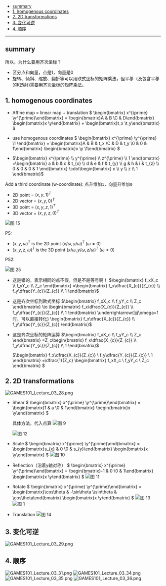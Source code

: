 - [summary](#summary)
- [1. homogenous coordinates](#1-homogenous-coordinates)
- [2. 2D transformations](#2-2d-transformations)
- [3. 变化可逆](#3-变化可逆)
- [4. 顺序](#4-顺序)


---


## summary

所以，为什么要用齐次坐标？
- 区分点和向量，点是1，向量是0
- 旋转、倾斜、缩放、翻折等可以用欧式坐标的矩阵乘法，但平移（及包含平移的K透射)需要用齐次坐标的矩阵乘法。

## 1. homogenous coordinates
- Affine map = linear map + translation 
$
\begin{bmatrix} x^{\prime}  \\y^{\prime}\end{bmatrix} = 
\begin{bmatrix}A & B \\C & D\end{bmatrix}
\begin{bmatrix}x \\y\end{bmatrix} +
\begin{bmatrix}t_x \\t_y\end{bmatrix}
$

- use homogenous coordinates
$
\begin{bmatrix} x^{\prime}  \\y^{\prime} \\1 \end{bmatrix} = 
\begin{bmatrix}A & B & t_x \\C & D & t_y \\0 & 0 & 1\end{bmatrix}
\begin{bmatrix}x \\y \\1\end{bmatrix}
$

- $\begin{bmatrix}
x^{\prime} \\
y^{\prime} \\
z^{\prime} \\
1
\end{bmatrix}
=\begin{bmatrix}
a & b & c & t_{x} \\
d & e & f & t_{y} \\
g & h & i & t_{z} \\
0 & 0 & 0 & 1
\end{bmatrix} 
\cdot\begin{bmatrix}
x \\
y \\
z \\
1
\end{bmatrix}$


Add a third coordinate (w-coordinate): 点升维加`1`，向量升维加`0`
- 2D point = $(x, y, 1)^T$
- 2D vector = $(x, y, 0)^T$
- 3D point = $(x, y, z, 1)^T$
- 3D vector = $(x, y, z, 0)^T$

![图 15](../images/b59bfb201c73fd7b1acfa9592199bbca35a912fce7e6d29a500a04b674e95671.png)  


PS:
- $(x, y, \omega)^T$ is the 2D point $(x/\omega, y/\omega)^T$ $(\omega\neq0)$
- $(x, y, z, \omega)^T$ is the 3D point $(x/\omega, y/\omega, z/\omega)^T$ $(\omega\neq0)$


PS2:

![图 25](../images/a947373697efa740f892bd6a23f4947f3c475ae4a3c87920dcde58a4192517dc.png)  

- 这是错的，表示相同的点不假，但是不是等号啊！
    $\begin{bmatrix} f_xX_c \\ f_yY_c \\ Z_c \end{bmatrix} 
=\begin{bmatrix} f_x\dfrac{X_{c}}{Z_{c}} \\ f_y\dfrac{Y_{c}}{Z_{c}} \\ 1 \end{bmatrix}$
- 这是齐次坐标到欧式坐标
    $\begin{bmatrix} f_xX_c \\ f_yY_c \\ Z_c \end{bmatrix} 
\to \begin{bmatrix} f_x\dfrac{X_{c}}{Z_{c}} \\ f_y\dfrac{Y_{c}}{Z_{c}} \\ 1 \end{bmatrix} \underrightarrow{当\omega=1时，可以直接转化} \begin{bmatrix} f_x\dfrac{X_{c}}{Z_{c}} \\ f_y\dfrac{Y_{c}}{Z_{c}} \end{bmatrix}$
- 这是齐次坐标的矩阵运算
    $\begin{bmatrix} f_xX_c \\ f_yY_c \\ Z_c \end{bmatrix} 
=Z_c\begin{bmatrix} f_x\dfrac{X_{c}}{Z_{c}} \\ f_y\dfrac{Y_{c}}{Z_{c}} \\ 1 \end{bmatrix}$

    $\begin{bmatrix} f_x\dfrac{X_{c}}{Z_{c}} \\ f_y\dfrac{Y_{c}}{Z_{c}} \\ 1 \end{bmatrix}
=\dfrac{1}{Z_c} \begin{bmatrix} f_xX_c \\ f_yY_c \\ Z_c \end{bmatrix} $

## 2. 2D transformations


![GAMES101_Lecture_03_28.png](../images/GAMES101_Lecture_03_28.png)

- Shear
    $
    \begin{bmatrix} x^{\prime}  \\y^{\prime}\end{bmatrix} = 
    \begin{bmatrix}1 & a \\0 & 1\end{bmatrix}
    \begin{bmatrix}x \\y\end{bmatrix}
    $
    
    具体方法，代入点算
    ![图 9](../images/d0a4f735771d6b5f7d68eab1e3cefc954363c1e2e4ed38d119a5bf11205cd204.png)  

    ![图 12](../images/05bf99a20aad65445b1629796565da18a41cc0e4a805671a216352b0fa98dbb1.png)  

- Scale
    $
    \begin{bmatrix} x^{\prime}  \\y^{\prime}\end{bmatrix} = 
    \begin{bmatrix}s_{x} & 0 \\0 & s_{y}\end{bmatrix}
    \begin{bmatrix}x \\y\end{bmatrix}
    $
    ![图 10](../images/13788ed6ef01eca25cb9c83db9c9b529095564496bfb35a71f0c8d347187f960.png)  


- Reflection（沿着y轴对称）
    $
    \begin{bmatrix} x^{\prime}  \\y^{\prime}\end{bmatrix} = 
    \begin{bmatrix}-1 & 0 \\0 & 1\end{bmatrix}
    \begin{bmatrix}x \\y\end{bmatrix}
    $
    ![图 11](../images/b998939b80d59b7038f3135f810952191ec4bafe30ecb220c337ddb17943df58.png)  

- Rotate
    $
    \begin{bmatrix} x^{\prime}  \\y^{\prime}\end{bmatrix} = 
    \begin{bmatrix}\cos\theta & -\sin\theta \\\sin\theta & \cos\theta\end{bmatrix}
    \begin{bmatrix}x \\y\end{bmatrix}
    $
    ![图 13](../images/1ec5610768a669b92985e6925cff8fc9abc3159b500f550ea6c3839a3b235246.png)  
    ![图 1](../images/3dbda2dd7b29de7ec375c60c771701ef65a4124199c66ccaed20a86c7942c537.png)  

- Translation
    ![图 14](../images/effbc55ad1addae1c00e5bcbf3202c6546633bc26ffac758ffa0aeb9df3d1729.png)  

## 3. 变化可逆

![GAMES101_Lecture_03_29.png](../images/GAMES101_Lecture_03_29.png)
## 4. 顺序
![GAMES101_Lecture_03_31.png](../images/GAMES101_Lecture_03_31.png)
![GAMES101_Lecture_03_34.png](../images/GAMES101_Lecture_03_34.png)
![GAMES101_Lecture_03_35.png](../images/GAMES101_Lecture_03_35.png)
![GAMES101_Lecture_03_36.png](../images/GAMES101_Lecture_03_36.png)


